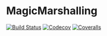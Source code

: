 # MagicMarshalling

[![Build Status](https://travis-ci.com/jw3126/MagicMarshalling.jl.svg?branch=master)](https://travis-ci.com/jw3126/MagicMarshalling.jl)
[![Codecov](https://codecov.io/gh/jw3126/MagicMarshalling.jl/branch/master/graph/badge.svg)](https://codecov.io/gh/jw3126/MagicMarshalling.jl)
[![Coveralls](https://coveralls.io/repos/github/jw3126/MagicMarshalling.jl/badge.svg?branch=master)](https://coveralls.io/github/jw3126/MagicMarshalling.jl?branch=master)

